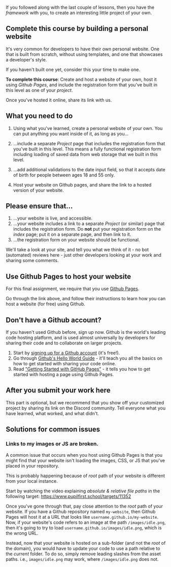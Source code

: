 If you followed along with the last couple of lessons, then you have the _framework_ with you, to create an interesting little project of your own.

## Complete this course by building a personal website

It's very common for developers to have their own personal website. One that is built from scratch, without using templates, and one that showcases a developer's style.

If you haven't built one yet, consider this your time to make one.

**To complete this course**: Create and host a website of your own, host it using *Github Pages*, and include the registration form that you've built in this level as one of your _project_.

Once you've hosted it online, share its link with us.

## What you need to do

1. Using what you've learned, create a personal website of your own. You can put anything you want inside of it, as long as you...

2. ...include a separate _Project_ page that includes the registration form that you've built in this level. This means a fully functional registration form including loading of saved data from web storage that we built in this level.

3. ...add additional validations to the date input field, so that it accepts date of birth for people  between ages 18 and 55 only.

4. Host your website on Github pages, and share the link to a hosted version of your website.

## Please ensure that...

1. ...your website is live, and accessible.
2. ...your website includes a link to a separate _Project_ (or similar) page that includes the registration form. Do **not** put your registration form on the _index_ page; put it on a separate page, and then link to it.
3. ...the registration form on your website should be functional.

We'll take a look at your site, and tell you what we think of it - no bot (automated) reviews here - just other developers looking at your work and sharing some comments.

## Use Github Pages to host your website

For this final assignment, we require that you use [Github Pages](https://pages.github.com/).

Go through the link above, and follow their instructions to learn how you can host a website (for free) using Github.

## Don't have a Github account?

If you haven't used Github before, sign up now. Github is the world's leading code hosting platform, and is used almost universally by developers for sharing their code and to collaborate on larger projects.

1. Start by [signing up for a Github account](https://github.com/join) (it's free!).
2. Go through [Github's Hello World Guide](https://guides.github.com/activities/hello-world) - it'll teach you all the basics on how to get started with sharing your code online.
3. Read ["Getting Started with GitHub Pages"](https://guides.github.com/features/pages/) - it tells you how to get started with hosting a page using Github Pages.

## After you submit your work here

This part is optional, but we recommend that you show off your customized project by sharing its link on the Discord community. Tell everyone what you have learned, what worked, and what didn't.

## Solutions for common issues

### Links to my images or JS are broken.

A common issue that occurs when you host using Github Pages is that you might find that your website isn't loading the images, CSS, or JS that you've placed in your repository.

This is probably happening because of _root_ path of your website is different from your local instance.

Start by watching the video explaining _absolute & relative file paths_ in the following target: https://www.pupilfirst.school/targets/11352

Once you've gone through that, pay close attention to the _root_ path of your website. If you have a Github repository named `my-website`, then Github Pages will host it at a URL that looks like `username.github.io/my-website`. Now, if your website's code refers to an image at the path `/images/idle.png`, then it's going to try to load `username.github.io/images/idle.png`, which is the wrong URL.

Instead, now that your website is hosted on a sub-folder (and not the _root_ of the domain), you would have to update your code to use a path relative to the _current_ folder. To do so, simply remove leading slashes from the asset paths. i.e., `images/idle.png` may work, where `/images/idle.png` does not.
